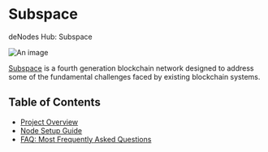 # Subspace

deNodes Hub: Subspace

![An image](/subspace-hero.svg)

[Subspace](https://subspace.network/) is a fourth generation blockchain network designed to address some of the fundamental challenges faced by existing blockchain systems.

## Table of Contents 
* [Project Overview](http://hub.denodes.xyz/subspace/project-overview)
* [Node Setup Guide](http://hub.denodes.xyz/subspace/node-setup-guide)
* [FAQ: Most Frequently Asked Questions](http://hub.denodes.xyz/subspace/faq)